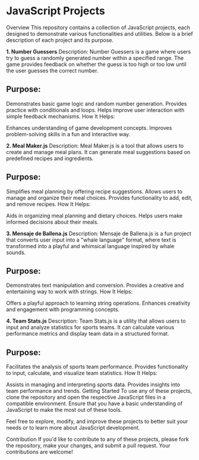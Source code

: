 # JavaScript Projects
Overview
This repository contains a collection of JavaScript projects, each designed to demonstrate various functionalities and utilities. Below is a brief description of each project and its purpose.

**1. Number Guessers**
Description: Number Guessers is a game where users try to guess a randomly generated number within a specified range. The game provides feedback on whether the guess is too high or too low until the user guesses the correct number.

## Purpose:

Demonstrates basic game logic and random number generation.
Provides practice with conditionals and loops.
Helps improve user interaction with simple feedback mechanisms.
How It Helps:

Enhances understanding of game development concepts.
Improves problem-solving skills in a fun and interactive way.

**2. Meal Maker.js**
Description: Meal Maker.js is a tool that allows users to create and manage meal plans. It can generate meal suggestions based on predefined recipes and ingredients.

## Purpose:

Simplifies meal planning by offering recipe suggestions.
Allows users to manage and organize their meal choices.
Provides functionality to add, edit, and remove recipes.
How It Helps:

Aids in organizing meal planning and dietary choices.
Helps users make informed decisions about their meals.

**3. Mensaje de Ballena.js**
Description: Mensaje de Ballena.js is a fun project that converts user input into a "whale language" format, where text is transformed into a playful and whimsical language inspired by whale sounds.

## Purpose:

Demonstrates text manipulation and conversion.
Provides a creative and entertaining way to work with strings.
How It Helps:

Offers a playful approach to learning string operations.
Enhances creativity and engagement with programming concepts.

**4. Team Stats.js**
Description: Team Stats.js is a utility that allows users to input and analyze statistics for sports teams. It can calculate various performance metrics and display team data in a structured format.

## Purpose:

Facilitates the analysis of sports team performance.
Provides functionality to input, calculate, and visualize team statistics.
How It Helps:

Assists in managing and interpreting sports data.
Provides insights into team performance and trends.
Getting Started
To use any of these projects, clone the repository and open the respective JavaScript files in a compatible environment. Ensure that you have a basic understanding of JavaScript to make the most out of these tools.

Feel free to explore, modify, and improve these projects to better suit your needs or to learn more about JavaScript development.

Contribution
If you'd like to contribute to any of these projects, please fork the repository, make your changes, and submit a pull request. Your contributions are welcome!
